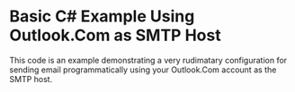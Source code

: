 Basic C# Example Using Outlook.Com as SMTP Host
==============================================================

This code is an example demonstrating a very rudimatary configuration for sending email programmatically using your Outlook.Com account as the SMTP host. 
